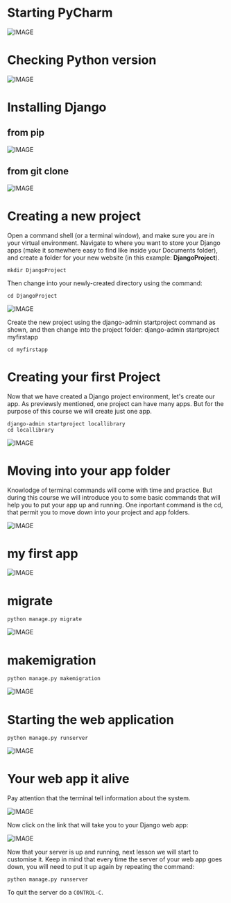 # Starting PyCharm

<!-- IMAGE
Caption: PyCharm1
ID: pycharm1
Alt text: 
Author: 
Attribution: 
Placeholder: TRUE  
--> 

![IMAGE](/figures/PyCharm1.png)

<!-- END IMAGE -->
# Checking Python version


<!-- IMAGE
Caption: Checking Python Version
ID: pythonversioncheck
Alt text: 
Author: 
Attribution: 
Placeholder: TRUE  
--> 

![IMAGE](/figures/pythonversioncheck.png)

# Installing Django

## from pip

<!-- IMAGE
Caption: Installing Django
ID: InstallingDjango1
Alt text: 
Author: 
Attribution: 
Placeholder: TRUE  
--> 

![IMAGE](/figures/InstallingDjango1.png)

## from git clone

<!-- IMAGE
Caption: Installing Django
ID: InstallingDjango2
Alt text: 
Author: 
Attribution: 
Placeholder: TRUE  
--> 

![IMAGE](/figures/InstallingDjango2.png)


# Creating a new project


Open a command shell (or a terminal window), and make sure you are in your virtual environment.
Navigate to where you want to store your Django apps (make it somewhere easy to find like inside your Documents folder), and create a folder for your new website (in this example: **DjangoProject**).

```
mkdir DjangoProject
```
Then change into your newly-created directory using the command:
```
cd DjangoProject
```

<!-- IMAGE
Caption: PyCharm2
ID: pycharm2
Alt text: 
Author: 
Attribution: 
Placeholder: TRUE  
--> 

![IMAGE](/figures/PyCharm2.png)


Create the new project using the django-admin startproject command as shown, and then change into the project folder:
django-admin startproject myfirstapp

```
cd myfirstapp
```


# Creating your first Project

Now that we have created a Django project environment, let's create our app. As previewsly mentioned, one project can have many apps. But for the purpose of this course we will create just one app.

```
django-admin startproject locallibrary
cd locallibrary
```
<!-- IMAGE
Caption: Creating my first project
ID: firstproject
Alt text: 
Author: 
Attribution: 
Placeholder: TRUE  
--> 

![IMAGE](/figures/firstproject.png)

# Moving into your app folder


Knowlodge of terminal commands will come with time and practice. But during this course we will introduce you to some basic commands that will help you to put your app up and running. One inportant command is the cd, that permit you to move down into your project and app folders.

<!-- IMAGE
Caption: How to cd to folder
ID: cdtofolder
Alt text: 
Author: 
Attribution: 
Placeholder: TRUE  
--> 

![IMAGE](/figures/cdtofolder.png)

# my first app


<!-- IMAGE
Caption: Creating my first app
ID: myfirstapp
Alt text: 
Author: 
Attribution: 
Placeholder: TRUE  
--> 

![IMAGE](/figures/myfirstapp.png)


# migrate

```
python manage.py migrate
```

<!-- IMAGE
Caption: Migrate
ID: migrate
Alt text: 
Author: 
Attribution: 
Placeholder: TRUE  
--> 

![IMAGE](/figures/migrate.png)


# makemigration

```
python manage.py makemigration
```

<!-- IMAGE
Caption: Making migration
ID: makemigrations
Alt text: 
Author: 
Attribution: 
Placeholder: TRUE  
--> 

![IMAGE](/figures/makemigrations.png)

# Starting the web application

```
python manage.py runserver
```

<!-- IMAGE
Caption: Starting the web application
ID: runserver
Alt text: 
Author: 
Attribution: 
Placeholder: TRUE  
--> 

![IMAGE](/figures/runserver.png)

# Your web app it alive

Pay attention that the terminal tell information about the system.

<!-- IMAGE
Caption: Message displayed on the terminal
ID: msgfromterminal
Alt text: 
Author: 
Attribution: 
Placeholder: TRUE  
--> 

![IMAGE](/figures/msgfromterminal.png)

Now click on the link that will take you to your Django web app:

<!-- IMAGE
Caption: Screen 1
ID: screen_1
Alt text: 
Author: 
Attribution: 
Placeholder: TRUE  
--> 

![IMAGE](/figures/screen1.png)

<!-- END IMAGE -->

Now that your server is up and running, next lesson we will start to customise it. Keep in mind that every time the server of your web app goes down, you will need to put it up again by repeating the command:

```
python manage.py runserver
```
To quit the server do a ```CONTROL-C```.